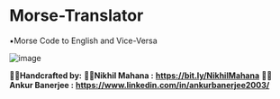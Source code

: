 # Morse-Translator
▪️Morse Code to English and Vice-Versa

![image](https://user-images.githubusercontent.com/85444889/161963330-76ab9114-9588-4924-83a2-f5b912b910c7.png)

🧑‍💻**Handcrafted by:**
🧑‍💻**Nikhil Mahana :** **https://bit.ly/NikhilMahana**
🧑‍💻**Ankur Banerjee :** **https://www.linkedin.com/in/ankurbanerjee2003/** 
